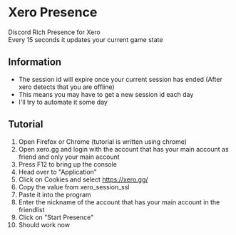 # Xero Presence
Discord Rich Presence for Xero  
Every 15 seconds it updates your current game state

## Information
- The session id will expire once your current session has ended (After xero detects that you are offline)
- This means you may have to get a new session id each day
- I'll try to automate it some day

## Tutorial
1. Open Firefox or Chrome (tutorial is written using chrome)
2. Open xero.gg and login with the account that has your main account as friend and only your main account
3. Press F12 to bring up the console
4. Head over to "Application"
5. Click on Cookies and select https://xero.gg/
6. Copy the value from xero_session_ssl
7. Paste it into the program
8. Enter the nickname of the account that has your main account in the friendlist
9. Click on "Start Presence"
10. Should work now
